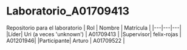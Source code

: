 # Laboratorio_A01709413
Repositorio para el laboratorio
| Rol | Nombre | Matrícula |
|---|---|---|
|Líder| Uri (a veces 'unknown') | A01709413 |
|Supervisor| felix-rojas | A01201946|
|Participante| Arturo | A01709522 |
